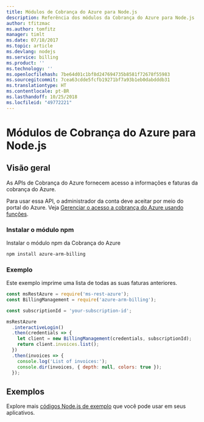 ```yaml
---
title: Módulos de Cobrança do Azure para Node.js
description: Referência dos módulos da Cobrança do Azure para Node.js
author: tfitzmac
ms.author: tomfitz
manager: timlt
ms.date: 07/18/2017
ms.topic: article
ms.devlang: nodejs
ms.service: billing
ms.product: ''
ms.technology: ''
ms.openlocfilehash: 7be64d01c1bf8d247694735b8581f72678f55983
ms.sourcegitcommit: 7cea63cdde5fcfb19271bf7a93b1eb0dabdddb31
ms.translationtype: HT
ms.contentlocale: pt-BR
ms.lasthandoff: 10/25/2018
ms.locfileid: "49772221"
---
```

# <a name="azure-billing-modules-for-nodejs"></a>Módulos de Cobrança do Azure para Node.js

## <a name="overview"></a>Visão geral
As APIs de Cobrança do Azure fornecem acesso a informações e faturas da cobrança do Azure.

Para usar essa API, o administrador da conta deve aceitar por meio do portal do Azure. Veja [Gerenciar o acesso a cobrança do Azure usando funções](https://docs.microsoft.com/azure/billing/billing-manage-access).

### <a name="install-the-npm-module"></a>Instalar o módulo npm 

Instalar o módulo npm da Cobrança do Azure 

```bash
npm install azure-arm-billing
```
### <a name="example"></a>Exemplo 
 
Este exemplo imprime uma lista de todas as suas faturas anteriores.
 
```javascript 
const msRestAzure = require('ms-rest-azure');
const BillingManagement = require('azure-arm-billing');

const subscriptionId = 'your-subscription-id';

msRestAzure
  .interactiveLogin()
  .then(credentials => {
    let client = new BillingManagement(credentials, subscriptionId);
    return client.invoices.list();
  })
  .then(invoices => {
    console.log('List of invoices:');
    console.dir(invoices, { depth: null, colors: true });
  });
``` 


## <a name="samples"></a>Exemplos

Explore mais [códigos Node.js de exemplo](https://azure.microsoft.com/resources/samples/?platform=nodejs) que você pode usar em seus aplicativos.
